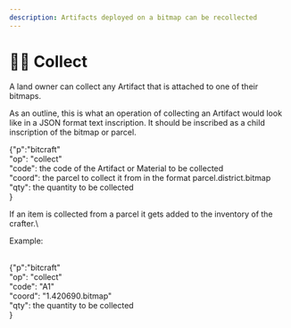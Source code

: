 ```yaml
---
description: Artifacts deployed on a bitmap can be recollected
---
```


# 🧚‍♂️ Collect

A land owner can collect any Artifact that is attached to one of their bitmaps.

As an outline, this is what an operation of collecting an Artifact would look like in a JSON format text inscription. It should be inscribed as a child inscription of the bitmap or parcel.

{"p":"bitcraft"\
"op": "collect"\
"code": the code of the Artifact or Material to be collected \
"coord": the parcel to collect it from in the format parcel.district.bitmap\
"qty": the quantity to be collected \
}

If an item is collected from a parcel it gets added to the inventory of the crafter.\


Example:

\
{"p":"bitcraft"\
"op": "collect"\
"code": "A1"\
"coord": "1.420690.bitmap"\
"qty": the quantity to be collected \
}
